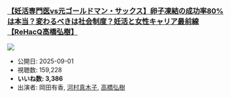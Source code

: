 ### [【妊活専門医vs元ゴールドマン・サックス】卵子凍結の成功率80%は本当？変わるべきは社会制度？妊活と女性キャリア最前線【ReHacQ高橋弘樹】](https://www.youtube.com/watch?v=d_dkHgvQgoQ)
[![](https://img.youtube.com/vi/d_dkHgvQgoQ/sddefault.jpg)](https://www.youtube.com/watch?v=d_dkHgvQgoQ)
-   公開日: 2025-09-01
-   視聴数: 159,228
-   **いいね数: 3,386**
-   出演者: 岡田有香, [河村真木子](/rehacq_fan/people/河村真木子 "wikilink"), [高橋弘樹](/rehacq_fan/people/高橋弘樹 "wikilink")
